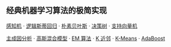 ## 经典机器学习算法的极简实现

[感知机](./Perceptron/perceptron.py) · [逻辑斯蒂回归](./LogisticRegression/logistic_regression.py) · [朴素贝叶斯](NaiveBayes/naive_bayes.py) · [决策树](./DecisionTree/decision_tree.py) · [支持向量机](./SVM/svm.py)

[主成因分析](./PCA/pca.py) · [高斯混合模型](./GMM/gmm.py) · [EM 算法](./EM/em.py) · [K 近邻](./KNN/knn.py) · [K-Means](./Kmeans/kmeans.py) · [AdaBoost](./Adaboost/adaboost.py)

